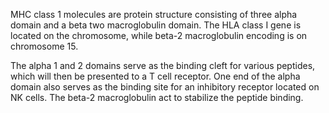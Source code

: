 MHC class 1 molecules are protein structure consisting of three alpha domain and a beta two macroglobulin domain. The HLA class I gene is located on the chromosome, while beta-2 macroglobulin encoding is on chromosome 15.

The alpha 1 and 2 domains serve as the binding cleft for various peptides, which will then be presented to a T cell receptor. One end of the alpha domain also serves as the binding site for an inhibitory receptor located on NK cells. The beta-2 macroglobulin act to stabilize the peptide binding.